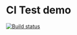 # CI Test demo
[![Build status](https://ci.appveyor.com/api/projects/status/yy1yfj4yhcg5rkxn?svg=true)](https://ci.appveyor.com/project/MarinaNogovitsyna/hw-test-basic)
